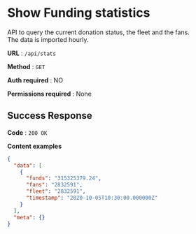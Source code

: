 # Show Funding statistics

API to query the current donation status, the fleet and the fans.  
The data is imported hourly.

**URL** : `/api/stats`

**Method** : `GET`

**Auth required** : NO

**Permissions required** : None

## Success Response

**Code** : `200 OK`

**Content examples**

```json
{
  "data": [
    {
      "funds": "315325379.24",
      "fans": "2832591",
      "fleet": "2832591",
      "timestamp": "2020-10-05T10:30:00.000000Z"
    }
  ],
  "meta": {}
}
```
